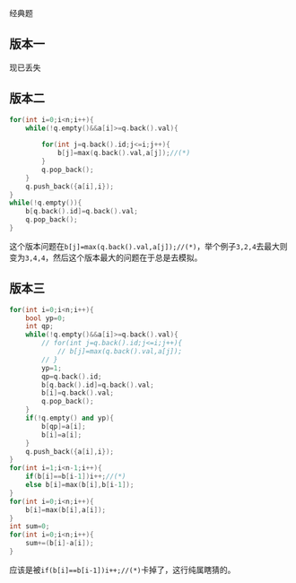 经典题

## 版本一

现已丢失

## 版本二

```c++
for(int i=0;i<n;i++){
	while(!q.empty()&&a[i]>=q.back().val){
		
		for(int j=q.back().id;j<=i;j++){
			b[j]=max(q.back().val,a[j]);//(*)
		}
		q.pop_back();
	}
	q.push_back({a[i],i});
}
while(!q.empty()){
	b[q.back().id]=q.back().val;
	q.pop_back();
}
```

这个版本问题在`b[j]=max(q.back().val,a[j]);//(*)`，举个例子`3,2,4`去最大则变为`3,4,4`，然后这个版本最大的问题在于总是去模拟。

## 版本三

```c++
for(int i=0;i<n;i++){
	bool yp=0;
	int qp;
	while(!q.empty()&&a[i]>=q.back().val){
		// for(int j=q.back().id;j<=i;j++){
			// b[j]=max(q.back().val,a[j]);
		// }
		yp=1;
		qp=q.back().id;
		b[q.back().id]=q.back().val;
		b[i]=q.back().val;
		q.pop_back();
	}
	if(!q.empty() and yp){
		b[qp]=a[i];
		b[i]=a[i];
	}
	q.push_back({a[i],i});
}
for(int i=1;i<n-1;i++){
	if(b[i]==b[i-1])i++;//(*)
	else b[i]=max(b[i],b[i-1]);
}
for(int i=0;i<n;i++){
	b[i]=max(b[i],a[i]);
}
int sum=0;
for(int i=0;i<n;i++){
	sum+=(b[i]-a[i]);
}
```

应该是被`if(b[i]==b[i-1])i++;//(*)`卡掉了，这行纯属瞎猜的。

